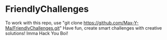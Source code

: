 # FriendlyChallenges
To work with this repo, use "git clone https://github.com/Max-Y-Ma/FriendlyChallenges.git"
Have fun, create smart challenges with creative solutions!
Imma Hack You Boi!
